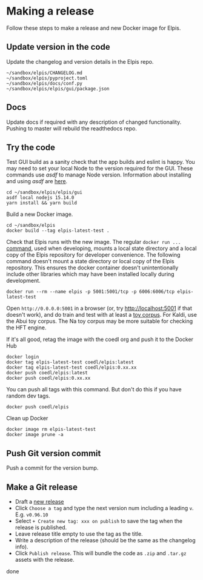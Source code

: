 # Making a release

Follow these steps to make a release and new Docker image for Elpis. 


## Update version in the code

Update the changelog and version details in the Elpis repo.

```
~/sandbox/elpis/CHANGELOG.md
~/sandbox/elpis/pyproject.toml
~/sandbox/elpis/docs/conf.py
~/sandbox/elpis/elpis/gui/package.json
```

## Docs

Update docs if required with any description of changed functionality. Pushing to master will rebuild the readthedocs repo.


## Try the code

Test GUI build as a sanity check that the app builds and eslint is happy. You may need to set your local Node to the version required for the GUI. These commands use *asdf* to manage Node version. Information about installing and using *asdf* are [here](https://asdf-vm.com/).

```
cd ~/sandbox/elpis/elpis/gui
asdf local nodejs 15.14.0
yarn install && yarn build
```


Build a new Docker image.

```
cd ~/sandbox/elpis
docker build --tag elpis-latest-test .
```


Check that Elpis runs with the new image. The regular `docker run ...` [command](elpis-dev-recipe.md), used when developing, mounts a local state directory and a local copy of the Elpis repository for developer convenience. The following command doesn't mount a state directory or local copy of the Elpis repository. This ensures the docker container doesn't unintentionally include other libraries which may have been installed locally during development. 

```
docker run --rm --name elpis -p 5001:5001/tcp -p 6006:6006/tcp elpis-latest-test
```

Open `http://0.0.0.0:5001` in a browser (or, try [http://localhost:5001](http://localhost:5001) if that doesn't work), and do train and test with at least a [toy corpus](https://github.com/CoEDL/toy-corpora). For Kaldi, use the Abui toy corpus. The Na toy corpus may be more suitable for checking the HFT engine.

If it's all good, retag the image with the coedl org and push it to the Docker Hub

```
docker login
docker tag elpis-latest-test coedl/elpis:latest
docker tag elpis-latest-test coedl/elpis:0.xx.xx
docker push coedl/elpis:latest 
docker push coedl/elpis:0.xx.xx
```


You can push all tags with this command. But don't do this if you have random dev tags.

```
docker push coedl/elpis
```


Clean up Docker

```
docker image rm elpis-latest-test
docker image prune -a
```


## Push Git version commit

Push a commit for the version bump.


## Make a Git release

* Draft a [new release](https://github.com/CoEDL/elpis/releases/new)
* Click `Choose a tag` and type the next version num including a leading `v`. E.g. `v0.96.10`
*  Select `+ Create new tag: xxx on publish` to save the tag when the release is published.
* Leave release title empty to use the tag as the title.
* Write a description of the release (should be the same as the changelog info).
* Click `Publish release`. This will bundle the code as `.zip` and `.tar.gz` assets with the release.

done
